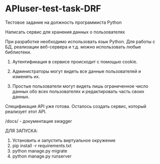 # APIuser-test-task-DRF
Тестовое задание на должность программиста Python

Написать сервис для хранения данных о пользователях

При разработке необходимо использовать язык Python. Для работы с БД, реализации веб-сервера и т.д. можно использовать любые библиотеки. 

1. Аутентификация в сервисе происходит с помощью cookie.

2. Администраторы могут видеть все данные пользователей и изменять их.

3. Простые пользователи могут видеть лишь ограниченное число данных обо всех пользователях и редактировать часть своих данных.

Спецификация API уже готова. Осталось создать сервис, который реализует этот API. 


/docs/ - документация swagger

ДЛЯ ЗАПУСКА:

 1.  Установить и запустить виртуальное окружение
 2.  pip install -r requirements.txt
 3.  python manage.py migrate
 4.  python manage.py runserver
